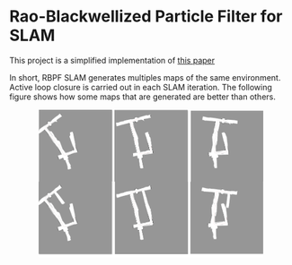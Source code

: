 # Rao-Blackwellized Particle Filter for SLAM

This project is a simplified implementation of [this paper](http://people.ee.duke.edu/~lcarin/Lihan9.4.06b.pdf)

In short, RBPF SLAM generates multiples maps of the same environment. Active loop closure is carried out in each SLAM iteration. The following figure shows how some maps that are generated are better than others.

<p align="center"> 
<img src="/fig/rbpf loop closure.png" width = "400">
</p>

